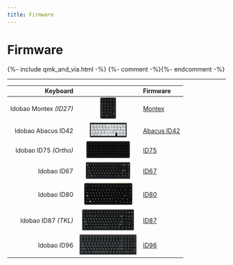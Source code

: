 ```yaml
---
title: Firmware
---
```


# Firmware

{%- include qmk_and_via.html -%}
{%- comment -%}{%- endcomment -%}

<hr>

| Keyboard               |                                                                    | Firmware                 |
|-----------------------:|:------------------------------------------------------------------:|:-------------------------|
| Idobao Montex *(ID27)* | <img src="../assets/img/idobao-id27.png" height="50" width="auto"> | [Montex](id27.html)      |
| Idobao Abacus ID42     | <img src="../assets/img/idobao-id42.png" height="34" width="auto"> | [Abacus ID42](id42.html) |
| Idobao ID75 *(Ortho)*  | <img src="../assets/img/idobao-id75.png" height="40" width="auto"> | [ID75](id75.html)        |
| Idobao ID67            | <img src="../assets/img/idobao-id67.png" height="40" width="auto"> | [ID67](id67.html)        |
| Idobao ID80            | <img src="../assets/img/idobao-id80.png" height="52" width="auto"> | [ID80](id80.html)        |
| Idobao ID87 *(TKL)*    | <img src="../assets/img/idobao-id87.png" height="50" width="auto"> | [ID87](id87.html)        |
| Idobao ID96            | <img src="../assets/img/idobao-id96.png" height="48" width="auto"> | [ID96](id96.html)        |
